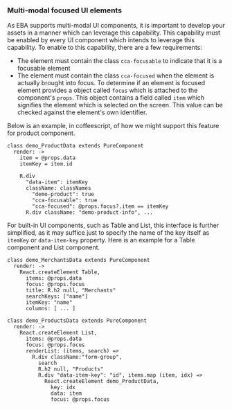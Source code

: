 ### Multi-modal focused UI elements

As EBA supports multi-modal UI components, it is important to develop your assets in a manner which can leverage this capability. This capability must be enabled by every UI component which intends to leverage this capability. To enable to this capability, there are a few requirements:

- The element must contain the class `cca-focusable` to indicate that it is a focusable element
- The element must contain the class `cca-focused` when the element is actually brought into focus. To determine if an element is focused element provides a object called `focus` which is attached to the component's `props`. This object contains a field called `item` which signifies the element which is selected on the screen. This value can be checked against the element's  own identifier.

Below is an example, in coffeescript, of how we might support this feature for product component.

```
class demo_ProductData extends PureComponent
  render: ->
    item = @props.data
    itemKey = item.id
    
    R.div
      "data-item": itemKey
      className: classNames
        "demo-product": true
        "cca-focusable": true
        "cca-focused": @props.focus?.item == itemKey
      R.div className: "demo-product-info", ...

```

For built-in UI components, such as Table and List, this interface is further simplified, as it may suffice just to specify the name of the key itself as `itemKey` or `data-item-key` property. Here is an example for a Table component and List component.

```
class demo_MerchantsData extends PureComponent
  render: ->
    React.createElement Table,
      items: @props.data
      focus: @props.focus
      title: R.h2 null, "Merchants"
      searchKeys: ["name"]
      itemKey: "name"
      columns: [ ... ]
```

```
class demo_ProductsData extends PureComponent
  render: ->
    React.createElement List,
      items: @props.data
      focus: @props.focus
      renderList: (items, search) =>
        R.div className:"form-group",
          search
          R.h2 null, "Products"
          R.div "data-item-key": "id", items.map (item, idx) =>
            React.createElement demo_ProductData,
              key: idx
              data: item
              focus: @props.focus
```
